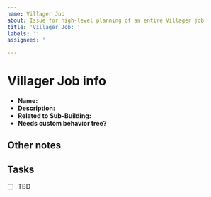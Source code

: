```yaml
---
name: Villager Job
about: Issue for high-level planning of an entire Villager job
title: 'Villager Job: '
labels: ''
assignees: ''

---
```


# Villager Job info
- **Name:** 
- **Description:** 
- **Related to Sub-Building:** 
- **Needs custom behavior tree?**

## Other notes

## Tasks
- [ ] TBD
